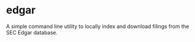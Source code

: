 # edgar
A simple command line utility to locally index and download filings from the SEC Edgar database.
